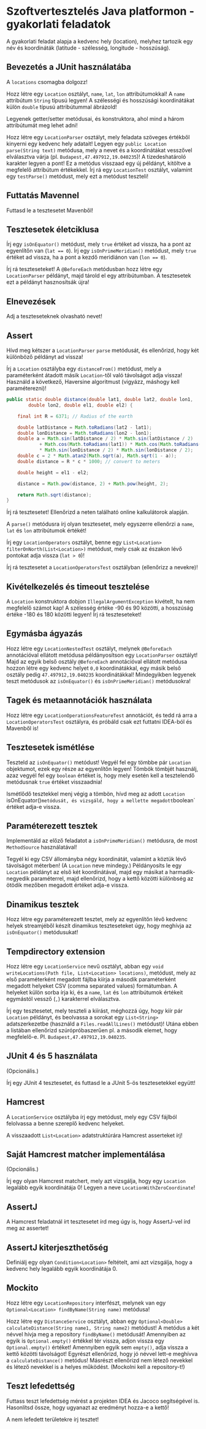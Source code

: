 # Szoftvertesztelés Java platformon - gyakorlati feladatok

A gyakorlati feladat alapja a kedvenc hely (location),
melyhez tartozik egy
név és koordináták (latitude - szélesség, longitude - hosszúság).

## Bevezetés a JUnit használatába

A `locations` csomagba dolgozz!

Hozz létre egy `Location` osztályt,
`name`, `lat`, `lon` attribútumokkal! A `name` attribútum `String` típusú legyen!
A szélességi és hosszúsági koordinátákat
külön `double` típusú attribútummal ábrázold!

Legyenek getter/setter metódusai, és konstruktora, ahol mind a
három attribútumát meg lehet adni!

Hozz létre egy `LocationParser` osztályt, mely feladata szöveges értékből
kinyerni egy kedvenc hely adatait!
Legyen egy `public Location parse(String text)` metódusa, mely a nevet és a
koordinátákat vesszővel elválasztva várja (pl. `Budapest,47.497912,19.040235`)! A tizedeshatároló karakter legyen a
pont! Ez a metódus visszaad egy új példányt, kitöltve a megfelelő attribútum értékekkel.
Írj rá egy `LocationTest` osztályt, valamint egy `testParse()` metódust,
mely ezt a metódust teszteli!

## Futtatás Mavennel

Futtasd le a tesztesetet Mavenből!

## Tesztesetek életciklusa

Írj egy `isOnEquator()` metódust, mely `true` értéket ad vissza, ha a pont az egyenlítőn van (`lat == 0`).
Írj egy `isOnPrimeMeridian()` metódust, mely `true` értéket ad vissza, ha a
pont a kezdő meridiánon van (`lon == 0`).

Írj rá teszteseteket! A `@BeforeEach` metódusban hozz létre egy `LocationParser` példányt,
majd tárold el egy attribútumban. A tesztesetek ezt a példányt hasznosítsák újra!

## Elnevezések

Adj a teszteseteknek olvasható nevet!

## Assert

Hívd meg kétszer a `LocationParser` `parse` metódusát, és ellenőrizd, hogy két különböző példányt ad vissza!

Írj a `Location` osztályba egy `distanceFrom()` metódust, mely a paraméterként átadott másik `Location`-től
való távolságot adja vissza! Használd a következő, Haversine algoritmust (vigyázz, máshogy kell paraméterezni)!

```java
public static double distance(double lat1, double lat2, double lon1,
        double lon2, double el1, double el2) {

    final int R = 6371; // Radius of the earth

    double latDistance = Math.toRadians(lat2 - lat1);
    double lonDistance = Math.toRadians(lon2 - lon1);
    double a = Math.sin(latDistance / 2) * Math.sin(latDistance / 2)
            + Math.cos(Math.toRadians(lat1)) * Math.cos(Math.toRadians(lat2))
            * Math.sin(lonDistance / 2) * Math.sin(lonDistance / 2);
    double c = 2 * Math.atan2(Math.sqrt(a), Math.sqrt(1 - a));
    double distance = R * c * 1000; // convert to meters

    double height = el1 - el2;

    distance = Math.pow(distance, 2) + Math.pow(height, 2);

    return Math.sqrt(distance);
}
```

Írj rá tesztesetet! Ellenőrizd a neten található online kalkulátorok alapján.

A `parse()` metódusra írj olyan tesztesetet, mely egyszerre ellenőrzi a `name`, `lat` és `lon`
attribútumok értékét!

Írj egy `LocationOperators` osztályt, benne egy `List<Location> filterOnNorth(List<Location>)` metódust,
mely csak az északon lévő pontokat adja vissza (`lat > 0`)!

Írj rá tesztesetet a `LocationOperatorsTest` osztályban (ellenőrizz a nevekre)!

## Kivételkezelés és timeout tesztelése

A `Location` konstruktora dobjon `IllegalArgumentException` kivételt, ha nem megfelelő számot kap!
A szélesség értéke -90 és 90 közötti, a hosszúság értéke -180 és 180 közötti legyen!
Írj rá teszteseteket!

## Egymásba ágyazás

Hozz létre egy `LocationNestedTest` osztályt, melynek `@BeforeEach` annotációval ellátott metódusa
példányosítson egy `LocationParser` osztályt! Majd az egyik belső osztály `@BeforeEach`
annotációval ellátott metódusa hozzon létre egy kedvenc helyet `0,0` koordinátákkal,
egy másik belső osztály pedig `47.497912,19.040235` koordinátákkal! Mindegyikben legyenek teszt metódusok
az `isOnEquator()` és `isOnPrimeMeridian()` metódusokra!

## Tagek és metaannotációk használata

Hozz létre egy `LocationOperationsFeatureTest` annotációt, és tedd rá arra a `LocationOperatorsTest` osztályra,
és próbáld csak ezt futtatni IDEA-ból és Mavenből is!

## Tesztesetek ismétlése

Teszteld az `isOnEquator()` metódust! Vegyél fel egy tömbbe pár `Location` objektumot, ezek egy része az egyenlítőn legyen!
Tömbök tömbjét használj, azaz vegyél fel egy `boolean` értéket is, hogy mely esetén kell a tesztelendő metódusnak `true`
értéket visszaadnia!

Ismétlődő tesztekkel menj végig a tömbön, hívd meg az adott `Location` isOnEquator()` metódusát, és vizsgáld, hogy a mellette
megadott `boolean` értéket adja-e vissza.

## Paraméterezett tesztek

Implementáld az előző feladatot a `isOnPrimeMeridian()` metódusra, de most `MethodSource` használatával!

Tegyél ki egy CSV állományba négy koordinátát, valamint a köztük lévő távolságot méterben! (A `Location` neve mindegy.)
Példányosíts le egy `Location` példányt az első két koordinátával, majd egy másikat a harmadik-negyedik paraméterrel,
majd ellenőrizd, hogy a kettő közötti különbség az ötödik mezőben megadott értéket adja-e vissza.

## Dinamikus tesztek

Hozz létre egy paraméterezett tesztet, mely az egyenlítőn lévő kedvenc helyek streamjéből készít
dinamikus teszteseteket úgy, hogy meghívja az `isOnEquator()` metódusukat!

## Tempdirectory extension

Hozz létre egy `LocationService` nevű osztályt, abban egy `void writeLocations(Path file, List<Location> locations)`, 
metódust, mely az első paraméterként megadott fájlba kiírja a második paraméterként megadott helyeket CSV (comma separated values)
formátumban.
A helyeket külön sorba írja ki, és a `name`, `lat` és `lon` attribútumok értékeit egymástól vessző (`,`) karakterrel elválasztva.

Írj egy tesztesetet, mely teszteli a kiírást, méghozzá úgy, hogy kiír pár `Location` példányt, és 
beolvassa a sorokat egy `List<String>` adatszerkezetbe (használd a `Files.readAllLines()` metódust)! Utána ebben 
a listában ellenőrizd szúrópróbaszerűen pl. a második elemet, hogy megfelelő-e. Pl. `Budapest,47.497912,19.040235`.

## JUnit 4 és 5 használata

(Opcionális.)

Írj egy JUnit 4 tesztesetet, és futtasd le a JUnit 5-ös tesztesetekkel együtt!

## Hamcrest

A `LocationService` osztályba írj egy metódust, mely egy CSV fájlból felolvassa a
benne szereplő kedvenc helyeket.

A visszaadott `List<Location>` adatstruktúrára Hamcrest asserteket írj!

## Saját Hamcrest matcher implementálása

(Opcionális.)

Írj egy olyan Hamcrest matchert, mely azt vizsgálja, hogy egy
`Location` legalább egyik koordinátája 0! Legyen a neve `LocationWithZeroCoordinate`!

## AssertJ

A Hamcrest feladatnál írt tesztesetet írd meg úgy is, hogy AssertJ-vel írd meg az
assertet!

## AssertJ kiterjeszthetőség

Definiálj egy olyan `Condition<Location>` feltételt, ami azt vizsgálja, hogy
a kedvenc hely legalább egyik koordinátája 0.

## Mockito

Hozz létre egy `LocationRepository` interfészt, melynek van egy
`Optional<Location> findByName(String name)` metódusa!

Hozz létre egy `DistanceService` osztályt, abban egy `Optional<Double> calculateDistance(String name1, String name2)`
metódust!
A metódus a két névvel hívja meg a repository `findByName()` metódusát!
Amennyiben az egyik is `Optional.empty()` értékkel tér vissza, adjon vissza egy
`Optional.empty()` értéket! Amennyiben egyik sem `empty()`, adja vissza a
kettő közötti távolságot! Egyrészt ellenőrizd, hogy jó névvel lett-e meghívva a
`calculateDistance()` metódus! Másrészt ellenőrizd nem létező nevekkel és
létező nevekkel is a helyes működést. (Mockolni kell a repository-t!)

## Teszt lefedettség

Futtass teszt lefedettség mérést a projekten IDEA és Jacoco segítségével is.
Hasonlítsd össze, hogy ugyanazt az eredményt hozza-e a kettő!

A nem lefedett területekre írj tesztet!
